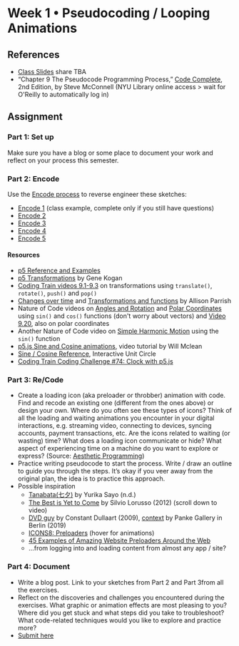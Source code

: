 # Week 1 • Pseudocoding / Looping Animations

## References
- [Class Slides](https://docs.google.com/presentation/d/1s-UOZZFKrcsr2nAC7t1ayyTeQD9Doh1dhwPBFj1iJ7g/edit#slide=id.g1c934866441_0_3) share TBA
- “Chapter 9 The Pseudocode Programming Process,” [Code Complete](https://bobcat.library.nyu.edu/primo-explore/fulldisplay?docid=nyu_aleph005835845&context=L&vid=NYU&lang=en_US&search_scope=all&adaptor=Local%20Search%20Engine&isFrbr=true&tab=all&query=any,contains,code%20complete&sortby=date&facet=frbrgroupid,include,1147872474&offset=0), 2nd Edition, by Steve McConnell (NYU Library online access > wait for O'Reilly to automatically log in)

## Assignment

### Part 1: Set up
Make sure you have a blog or some place to document your work and reflect on your process this semester. 

### Part 2: Encode
Use the [Encode process](https://github.com/ellennickles/code-your-way-s23/blob/main/encode.md) to reverse engineer these sketches:
- [Encode 1](https://editor.p5js.org/enickles/full/tUqBW4i_M) (class example, complete only if you still have questions)
- [Encode 2](https://editor.p5js.org/enickles/full/JqMTxN0qK) 
- [Encode 3](https://editor.p5js.org/enickles/full/hQarEjHRj)
- [Encode 4](https://editor.p5js.org/enickles/full/ORPaX2LvZ)
- [Encode 5](https://editor.p5js.org/enickles/full/7uPrEtc4z)

#### Resources
- [p5 Reference and Examples](https://p5js.org/reference/)
- [p5 Transformations](https://genekogan.com/code/p5js-transformations) by Gene Kogan
- [Coding Train videos 9.1-9.3](https://thecodingtrain.com/Tutorials/) on transformations using `translate()`, `rotate()`, `push()` and `pop()`
- [Changes over time](https://creative-coding.decontextualize.com/changes-over-time/) and [Transformations and functions](https://creative-coding.decontextualize.com/transformations-and-functions/) by Allison Parrish
- Nature of Code videos on [Angles and Rotation](https://thecodingtrain.com/tracks/the-nature-of-code-2/noc/3-angles/1-angles-and-rotation) and [Polar Coordinates](https://thecodingtrain.com/tracks/the-nature-of-code-2/noc/3-angles/4-polar-coordinates) using `sin()` and `cos()` functions (don't worry about vectors) and [Video 9.20](https://www.youtube.com/watch?v=N633bLi_YCw), also on polar coordinates
- Another Nature of Code video on [Simple Harmonic Motion](https://thecodingtrain.com/tracks/the-nature-of-code-2/noc/3-angles/5-harmonic-motion) using the `sin()` function
- [p5.js Sine and Cosine animations](https://www.youtube.com/watch?v=qWIcAWYm-aU), video tutorial by Will Mclean
- [Sine / Cosine Reference](https://www.mathsisfun.com/algebra/trig-interactive-unit-circle.html), Interactive Unit Circle
- [Coding Train Coding Challenge #74: Clock with p5.js](https://www.youtube.com/watch?v=E4RyStef-gY)

### Part 3: Re/Code
- Create a loading icon (aka preloader or throbber) animation with code. Find and recode an existing one (different from the ones above) or design your own. Where do you often see these types of icons? Think of all the loading and waiting animations you encounter in your digital interactions, e.g. streaming video, connecting to devices, syncing accounts, payment transactions, etc. Are the icons related to waiting (or wasting) time? What does a loading icon communicate or hide? What aspect of experiencing time on a machine do you want to explore or express? (Source: [Aesthetic Programming](https://aesthetic-programming.net/))
- Practice writing pseudocode to start the process. Write / draw an outline to guide you through the steps. It’s okay if you veer away from the original plan, the idea is to practice this approach.
- Possible inspiration
    - [Tanabata(七夕)](https://openprocessing.org/sketch/926326) by Yurika Sayo (n.d.)
    - [The Best is Yet to Come](https://silviolorusso.com/work/the-best-is-yet-to-come/) by Silvio Lorusso (2012) (scroll down to video)
    - [DVD guy](https://www.youtube.com/playlist?list=PLCUGKK4FUkbMdnNii8qoRy9_tMvqE8XHB) by Constant Dullaart (2009), [context](http://www.upstreamgallery.nl/news/545/constant-dullaart-solo-show-nein-gag-at-panke-gallery-berlin) by Panke Gallery in Berlin (2019)
    - [ICONS8: Preloaders](https://icons8.com/preloaders/) (hover for animations)
    - [45 Examples of Amazing Website Preloaders Around the Web](https://htmlburger.com/blog/website-preloaders/)
    - …from logging into and loading content from almost any app / site?

### Part 4: Document
- Write a blog post. Link to your sketches from Part 2 and Part 3from all the exercises.
- Reflect on the discoveries and challenges you encountered during the exercises. What graphic or animation effects are most pleasing to you? Where did you get stuck and what steps did you take to troubleshoot? What code-related techniques would you like to explore and practice more?
- [Submit here](https://forms.gle/5AgRQUsAeUj8mVNTA)


 



